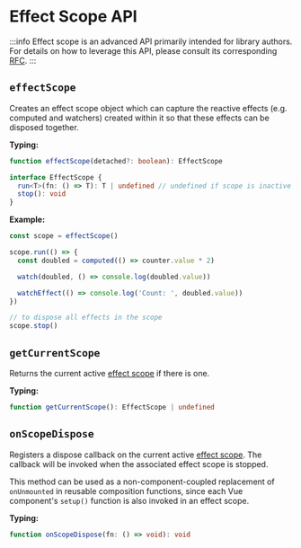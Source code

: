 # Effect Scope API <Badge text="3.2+" />

:::info
Effect scope is an advanced API primarily intended for library authors. For details on how to leverage this API, please consult its corresponding [RFC](https://github.com/vuejs/rfcs/blob/master/active-rfcs/0041-reactivity-effect-scope.md).
:::

## `effectScope`

Creates an effect scope object which can capture the reactive effects (e.g. computed and watchers) created within it so that these effects can be disposed together.

**Typing:**

```ts
function effectScope(detached?: boolean): EffectScope

interface EffectScope {
  run<T>(fn: () => T): T | undefined // undefined if scope is inactive
  stop(): void
}
```

**Example:**

```js
const scope = effectScope()

scope.run(() => {
  const doubled = computed(() => counter.value * 2)

  watch(doubled, () => console.log(doubled.value))

  watchEffect(() => console.log('Count: ', doubled.value))
})

// to dispose all effects in the scope
scope.stop()
```

## `getCurrentScope`

Returns the current active [effect scope](#effectscope) if there is one.

**Typing:**

```ts
function getCurrentScope(): EffectScope | undefined
```

## `onScopeDispose`

Registers a dispose callback on the current active [effect scope](#effectscope). The callback will be invoked when the associated effect scope is stopped.

This method can be used as a non-component-coupled replacement of `onUnmounted` in reusable composition functions, since each Vue component's `setup()` function is also invoked in an effect scope.

**Typing:**

```ts
function onScopeDispose(fn: () => void): void
```
